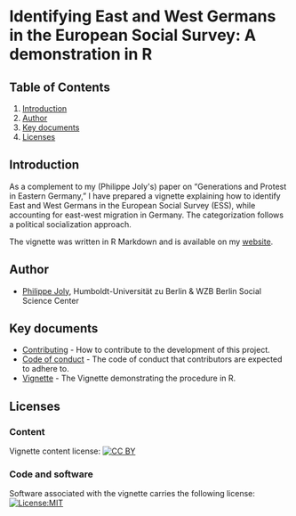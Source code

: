 # Identifying East and West Germans in the European Social Survey: A demonstration in R
## Table of Contents

1. [Introduction](#Introduction)<a name="Introduction"></a>
2. [Author](#Author)
3. [Key documents](#Key_documents)
4. [Licenses](#Licenses)

## Introduction <a name="Introduction"></a>

As a complement to my (Philippe Joly's) paper on “Generations and Protest in Eastern Germany,” I have prepared a vignette explaining how to identify East and West Germans in the European Social Survey (ESS), while accounting for east-west migration in Germany. The categorization follows a political socialization approach.

The vignette was written in R Markdown and is available on my [website](http://philippejoly.net/files/code/ess-east-west/vignette.html). 

## Author <a name="Author"></a>

- [Philippe Joly](http://philippejoly.net/), Humboldt-Universität zu Berlin & WZB Berlin Social Science Center

## Key documents <a name="Key_documents"></a>

- [Contributing](CONTRIBUTING.md) - How to contribute to the development of this project.
- [Code of conduct](CODE_OF_CONDUCT.md) - The code of conduct that contributors are expected to adhere to.
- [Vignette](vignette.Rmd) - The Vignette demonstrating the procedure in R.

## Licenses <a name="Licenses"></a>

### Content
Vignette content license: [![CC BY](https://img.shields.io/badge/CC%20BY-4.0-lightgrey.svg)](https://creativecommons.org/licenses/by/4.0/)

### Code and software   
Software associated with the vignette carries the following license: [![License:MIT](https://img.shields.io/badge/License-MIT-yellow.svg)](https://opensource.org/licenses/MIT)
